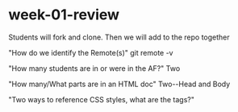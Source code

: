 # week-01-review
Students will fork and clone. Then we will add to the repo together

"How do we identify the Remote(s)"
    git remote -v 

"How many students are in or were in the AF?"
    Two

"How many/What parts are in an HTML doc"
    Two--Head and Body

"Two ways to reference CSS styles, what are the tags?"
    <Style>, <link>

"How many ways can you declare a variable?"
    <var> name = "Nick"   <const> e = "euler's constant" <let> a = 1